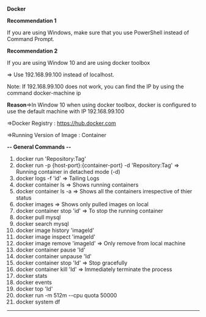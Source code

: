 **Docker**

**Recommendation 1**

If you are using Windows, make sure that you use PowerShell instead of Command Prompt.

**Recommendation 2**

If you are using Window 10 and are using docker toolbox

=> Use 192.168.99.100 instead of localhost.

Note: If 192.168.99.100 does not work, you can find the IP by using the command docker-machine ip

**Reason**=>In Window 10 when using docker toolbox, docker is configured to use the default machine with IP 192.168.99.100

=>Docker Registry : https://hub.docker.com

=>Running Version of Image : Container

**-- General Commands --**

1. docker run 'Repository:Tag'
2. docker run -p {host-port}:{container-port} -d 'Repository:Tag' => Running container in detached mode (-d)
3. docker logs -f 'id' => Tailing Logs
4. docker container ls => Shows running containers
5. docker container ls -a => Shows all the containers irrespective of thier status
6. docker images => Shows only pulled images on local
7. docker container stop 'id' => To stop the running container
8. docker pull mysql
9. docker search mysql
10. docker image history 'imageId'
11. docker image inspect 'imageId'
12. docker image remove 'imageId' => Only remove from local machine
13. docker container pause 'Id'
14. docker container unpause 'Id'
15. docker container stop 'Id' => Stop gracefully
16. docker container kill 'Id' => Immediately terminate the process
17. docker stats
17. docker events
18. docker top 'Id'
19. docker run -m 512m --cpu quota 50000
20. docker system df
---
